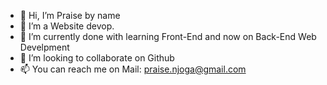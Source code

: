 - 👋 Hi, I’m Praise by name
- 👀 I’m a Website devop.
- 🌱 I’m currently done with learning Front-End and now on Back-End Web Develpment
- 💞️ I’m looking to collaborate on Github
- 📫 You can reach me on Mail: praise.njoga@gmail.com

<!---
praisechukwuebuka/praisechukwuebuka is a ✨ special ✨ repository because its `README.md` (this file) appears on your GitHub profile.
You can click the Preview link to take a look at your changes.
--->
